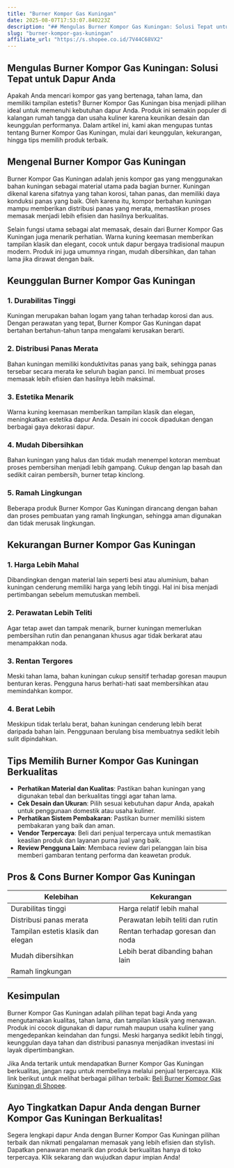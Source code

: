 ```yaml
---
title: "Burner Kompor Gas Kuningan"
date: 2025-08-07T17:53:07.840223Z
description: "## Mengulas Burner Kompor Gas Kuningan: Solusi Tepat untuk Dapur Anda..."
slug: "burner-kompor-gas-kuningan"
affiliate_url: "https://s.shopee.co.id/7V44C68VX2"
---
```

## Mengulas Burner Kompor Gas Kuningan: Solusi Tepat untuk Dapur Anda

Apakah Anda mencari kompor gas yang bertenaga, tahan lama, dan memiliki tampilan estetis? Burner Kompor Gas Kuningan bisa menjadi pilihan ideal untuk memenuhi kebutuhan dapur Anda. Produk ini semakin populer di kalangan rumah tangga dan usaha kuliner karena keunikan desain dan keunggulan performanya. Dalam artikel ini, kami akan mengupas tuntas tentang Burner Kompor Gas Kuningan, mulai dari keunggulan, kekurangan, hingga tips memilih produk terbaik.

## Mengenal Burner Kompor Gas Kuningan

Burner Kompor Gas Kuningan adalah jenis kompor gas yang menggunakan bahan kuningan sebagai material utama pada bagian burner. Kuningan dikenal karena sifatnya yang tahan korosi, tahan panas, dan memiliki daya konduksi panas yang baik. Oleh karena itu, kompor berbahan kuningan mampu memberikan distribusi panas yang merata, memastikan proses memasak menjadi lebih efisien dan hasilnya berkualitas.

Selain fungsi utama sebagai alat memasak, desain dari Burner Kompor Gas Kuningan juga menarik perhatian. Warna kuning keemasan memberikan tampilan klasik dan elegant, cocok untuk dapur bergaya tradisional maupun modern. Produk ini juga umumnya ringan, mudah dibersihkan, dan tahan lama jika dirawat dengan baik.

## Keunggulan Burner Kompor Gas Kuningan

### 1. Durabilitas Tinggi
Kuningan merupakan bahan logam yang tahan terhadap korosi dan aus. Dengan perawatan yang tepat, Burner Kompor Gas Kuningan dapat bertahan bertahun-tahun tanpa mengalami kerusakan berarti.

### 2. Distribusi Panas Merata
Bahan kuningan memiliki konduktivitas panas yang baik, sehingga panas tersebar secara merata ke seluruh bagian panci. Ini membuat proses memasak lebih efisien dan hasilnya lebih maksimal.

### 3. Estetika Menarik
Warna kuning keemasan memberikan tampilan klasik dan elegan, meningkatkan estetika dapur Anda. Desain ini cocok dipadukan dengan berbagai gaya dekorasi dapur.

### 4. Mudah Dibersihkan
Bahan kuningan yang halus dan tidak mudah menempel kotoran membuat proses pembersihan menjadi lebih gampang. Cukup dengan lap basah dan sedikit cairan pembersih, burner tetap kinclong.

### 5. Ramah Lingkungan
Beberapa produk Burner Kompor Gas Kuningan dirancang dengan bahan dan proses pembuatan yang ramah lingkungan, sehingga aman digunakan dan tidak merusak lingkungan.

## Kekurangan Burner Kompor Gas Kuningan

### 1. Harga Lebih Mahal
Dibandingkan dengan material lain seperti besi atau aluminium, bahan kuningan cenderung memiliki harga yang lebih tinggi. Hal ini bisa menjadi pertimbangan sebelum memutuskan membeli.

### 2. Perawatan Lebih Teliti
Agar tetap awet dan tampak menarik, burner kuningan memerlukan pembersihan rutin dan penanganan khusus agar tidak berkarat atau menampakkan noda.

### 3. Rentan Tergores
Meski tahan lama, bahan kuningan cukup sensitif terhadap goresan maupun benturan keras. Pengguna harus berhati-hati saat membersihkan atau memindahkan kompor.

### 4. Berat Lebih
Meskipun tidak terlalu berat, bahan kuningan cenderung lebih berat daripada bahan lain. Penggunaan berulang bisa membuatnya sedikit lebih sulit dipindahkan.

## Tips Memilih Burner Kompor Gas Kuningan Berkualitas

- **Perhatikan Material dan Kualitas**: Pastikan bahan kuningan yang digunakan tebal dan berkualitas tinggi agar tahan lama.
- **Cek Desain dan Ukuran**: Pilih sesuai kebutuhan dapur Anda, apakah untuk penggunaan domestik atau usaha kuliner.
- **Perhatikan Sistem Pembakaran**: Pastikan burner memiliki sistem pembakaran yang baik dan aman.
- **Vendor Terpercaya**: Beli dari penjual terpercaya untuk memastikan keaslian produk dan layanan purna jual yang baik.
- **Review Pengguna Lain**: Membaca review dari pelanggan lain bisa memberi gambaran tentang performa dan keawetan produk.

## Pros & Cons Burner Kompor Gas Kuningan

| Kelebihan                                             | Kekurangan                                         |
|--------------------------------------------------------|----------------------------------------------------|
| Durabilitas tinggi                                    | Harga relatif lebih mahal                         |
| Distribusi panas merata                               | Perawatan lebih teliti dan rutin                 |
| Tampilan estetis klasik dan elegan                   | Rentan terhadap goresan dan noda                 |
| Mudah dibersihkan                                    | Lebih berat dibanding bahan lain                 |
| Ramah lingkungan                                      |                                                 |

## Kesimpulan

Burner Kompor Gas Kuningan adalah pilihan tepat bagi Anda yang mengutamakan kualitas, tahan lama, dan tampilan klasik yang menawan. Produk ini cocok digunakan di dapur rumah maupun usaha kuliner yang mengedepankan keindahan dan fungsi. Meski harganya sedikit lebih tinggi, keunggulan daya tahan dan distribusi panasnya menjadikan investasi ini layak dipertimbangkan.

Jika Anda tertarik untuk mendapatkan Burner Kompor Gas Kuningan berkualitas, jangan ragu untuk membelinya melalui penjual terpercaya. Klik link berikut untuk melihat berbagai pilihan terbaik: [Beli Burner Kompor Gas Kuningan di Shopee](https://s.shopee.co.id/7V44C68VX2).

## Ayo Tingkatkan Dapur Anda dengan Burner Kompor Gas Kuningan Berkualitas!

Segera lengkapi dapur Anda dengan Burner Kompor Gas Kuningan pilihan terbaik dan nikmati pengalaman memasak yang lebih efisien dan stylish. Dapatkan penawaran menarik dan produk berkualitas hanya di toko terpercaya. Klik sekarang dan wujudkan dapur impian Anda!